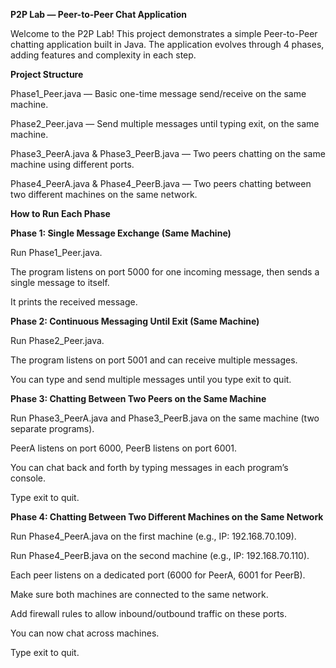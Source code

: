 ****P2P Lab — Peer-to-Peer Chat Application****

Welcome to the P2P Lab!
This project demonstrates a simple Peer-to-Peer chatting application built in Java. The application evolves through 4 phases, adding features and complexity in each step.

****Project Structure****

Phase1_Peer.java — Basic one-time message send/receive on the same machine.

Phase2_Peer.java — Send multiple messages until typing exit, on the same machine.

Phase3_PeerA.java & Phase3_PeerB.java — Two peers chatting on the same machine using different ports.

Phase4_PeerA.java & Phase4_PeerB.java — Two peers chatting between two different machines on the same network.

****How to Run Each Phase****


****Phase 1: Single Message Exchange (Same Machine)****

Run Phase1_Peer.java.

The program listens on port 5000 for one incoming message, then sends a single message to itself.

It prints the received message.

****Phase 2: Continuous Messaging Until Exit (Same Machine)****

Run Phase2_Peer.java.

The program listens on port 5001 and can receive multiple messages.

You can type and send multiple messages until you type exit to quit.

****Phase 3: Chatting Between Two Peers on the Same Machine****

Run Phase3_PeerA.java and Phase3_PeerB.java on the same machine (two separate programs).

PeerA listens on port 6000, PeerB listens on port 6001.

You can chat back and forth by typing messages in each program’s console.

Type exit to quit.

****Phase 4: Chatting Between Two Different Machines on the Same Network****

Run Phase4_PeerA.java on the first machine (e.g., IP: 192.168.70.109).

Run Phase4_PeerB.java on the second machine (e.g., IP: 192.168.70.110).

Each peer listens on a dedicated port (6000 for PeerA, 6001 for PeerB).

Make sure both machines are connected to the same network.

Add firewall rules to allow inbound/outbound traffic on these ports.

You can now chat across machines.

Type exit to quit.
